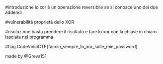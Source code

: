 #introduzione
lo xor è un operazione reversibile se si conosce uno dei due addendi

#vulnerabilità
proprietà dello XOR

#risoluzione
basta prendere il risultato e fare lo xor con la chiave in chiaro lasciata nel programma

#flag
CodeVinciCTF{faccio_sempre_lo_xor_sulle_mie_password}

made by @Greva151
